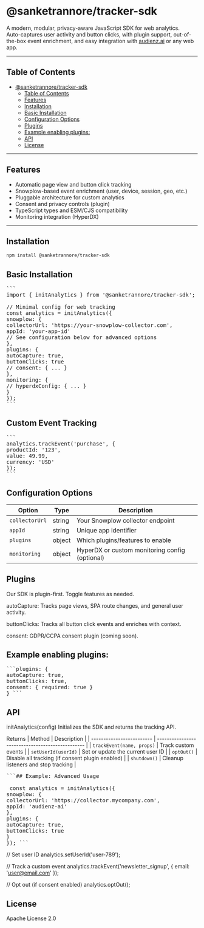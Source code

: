 # @sanketrannore/tracker-sdk

A modern, modular, privacy-aware JavaScript SDK for web analytics.  
Auto-captures user activity and button clicks, with plugin support, out-of-the-box event enrichment, and easy integration with [audienz.ai](https://audienz.ai) or any web app.

---

## Table of Contents

- [@sanketrannore/tracker-sdk](#sanketrannoretracker-sdk)
  - [Table of Contents](#table-of-contents)
  - [Features](#features)
  - [Installation](#installation)
  - [Basic Installation](#basic-installation)
  - [Configuration Options](#configuration-options)
  - [Plugins](#plugins)
  - [Example enabling plugins:](#example-enabling-plugins)
  - [API](#api)
  - [License](#license)

---

## Features

- Automatic page view and button click tracking
- Snowplow-based event enrichment (user, device, session, geo, etc.)
- Pluggable architecture for custom analytics
- Consent and privacy controls (plugin)
- TypeScript types and ESM/CJS compatibility
- Monitoring integration (HyperDX)

---

## Installation

```sh
npm install @sanketrannore/tracker-sdk
```

## Basic Installation

<pre>```
import { initAnalytics } from '@sanketrannore/tracker-sdk';

// Minimal config for web tracking
const analytics = initAnalytics({
snowplow: {
collectorUrl: 'https://your-snowplow-collector.com',
appId: 'your-app-id'
// See configuration below for advanced options
},
plugins: {
autoCapture: true,
buttonClicks: true
// consent: { ... }
},
monitoring: {
// hyperdxConfig: { ... }
}
});
```</pre>

## Custom Event Tracking

<pre>
```
analytics.trackEvent('purchase', {
productId: '123',
value: 49.99,
currency: 'USD'
});
```
</pre>

## Configuration Options

| Option         | Type   | Description                                    |
| -------------- | ------ | ---------------------------------------------- |
| `collectorUrl` | string | Your Snowplow collector endpoint               |
| `appId`        | string | Unique app identifier                          |
| `plugins`      | object | Which plugins/features to enable               |
| `monitoring`   | object | HyperDX or custom monitoring config (optional) |

## Plugins

Our SDK is plugin-first. Toggle features as needed.

autoCapture:
Tracks page views, SPA route changes, and general user activity.

buttonClicks:
Tracks all button click events and enriches with context.

consent:
GDPR/CCPA consent plugin (coming soon).

## Example enabling plugins:

<pre>```plugins: {
autoCapture: true,
buttonClicks: true,
consent: { required: true }
} ``` </pre>

## API

initAnalytics(config)
Initializes the SDK and returns the tracking API.

Returns
| Method | Description |
| ------------------------- | ------------------------------------------------ |
| `trackEvent(name, props)` | Track custom events |
| `setUserId(userId)` | Set or update the current user ID |
| `optOut()` | Disable all tracking (if consent plugin enabled) |
| `shutdown()` | Cleanup listeners and stop tracking |

 <pre>```## Example: Advanced Usage

 const analytics = initAnalytics({
snowplow: {
collectorUrl: 'https://collector.mycompany.com',
appId: 'audienz-ai'
},
plugins: {
autoCapture: true,
buttonClicks: true
}
}); ``` </pre>

// Set user ID
analytics.setUserId('user-789');

// Track a custom event
analytics.trackEvent('newsletter_signup', { email: 'user@email.com' });

// Opt out (if consent enabled)
analytics.optOut();

## License

Apache License 2.0

